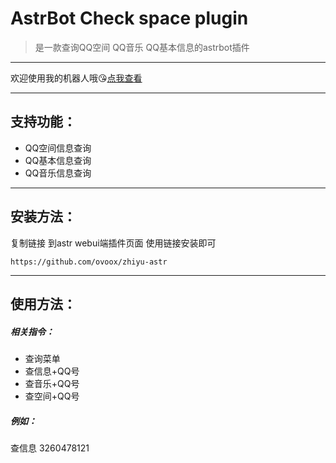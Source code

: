 # AstrBot Check space plugin

> 是一款查询QQ空间 QQ音乐 QQ基本信息的astrbot插件

---

欢迎使用我的机器人哦😘[点我查看](https://qun.qq.Com/qunpro/robot/qunshare?biz_type=1&robot_uin=3889263267)

---


## 支持功能：

- QQ空间信息查询
- QQ基本信息查询
- QQ音乐信息查询

---

## 安装方法：

复制链接 到astr webui端插件页面 使用链接安装即可

```
https://github.com/ovoox/zhiyu-astr
```

---

## 使用方法：

##### 相关指令：

* 查询菜单
* 查信息+QQ号
* 查音乐+QQ号
* 查空间+QQ号

##### 例如：

查信息 3260478121

